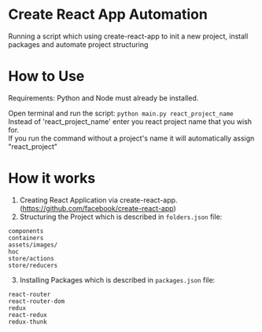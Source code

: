 # Create React App Automation
Running a script which using create-react-app to init a new project, install packages and automate project structuring


# How to Use
Requirements: Python and Node must already be installed.  

Open terminal and run the script: `python main.py react_project_name`  
Instead of 'react_project_name' enter you react project name that you wish for.  
If you run the command without a project's name it will automatically assign "react_project"

# How it works
1. Creating React Application via create-react-app. (https://github.com/facebook/create-react-app)
2. Structuring the Project which is described in `folders.json` file:
```
components
containers
assets/images/
hoc
store/actions
store/reducers
```
3. Installing Packages which is described in `packages.json` file:
```
react-router
react-router-dom
redux
react-redux
redux-thunk
```

